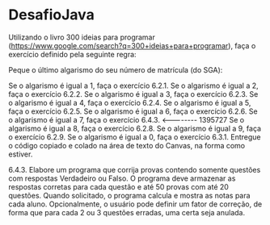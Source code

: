 # DesafioJava

Utilizando o livro 300 ideias para programar (https://www.google.com/search?q=300+ideias+para+programar), faça o exercício definido pela seguinte regra:

Peque o último algarismo do seu número de matrícula (do SGA):

Se o algarismo é igual a 1, faça o exercício 6.2.1.
Se o algarismo é igual a 2, faça o exercício 6.2.2.
Se o algarismo é igual a 3, faça o exercício 6.2.3.
Se o algarismo é igual a 4, faça o exercício 6.2.4.
Se o algarismo é igual a 5, faça o exercício 6.2.5.
Se o algarismo é igual a 6, faça o exercício 6.2.6.
Se o algarismo é igual a 7, faça o exercício 6.4.3.  <-------- 1395727
Se o algarismo é igual a 8, faça o exercício 6.2.8.
Se o algarismo é igual a 9, faça o exercício 6.2.9.
Se o algarismo é igual a 0, faça o exercício 6.3.1.
Entregue o código copiado e colado na área de texto do Canvas, na forma como estiver.

6.4.3. Elabore um programa que corrija provas contendo somente questões com respostas Verdadeiro ou Falso. O programa deve armazenar as respostas corretas para cada questão e até 50 provas com até 20 questões. Quando solicitado, o programa calcula e mostra as notas para cada aluno. Opcionalmente, o usuário pode definir um fator de correção, de forma que para cada 2 ou 3 questões erradas, uma certa seja anulada.
